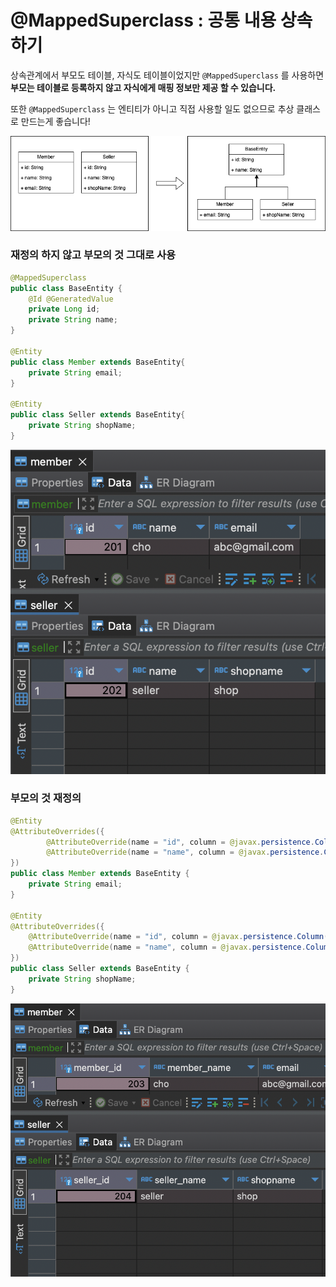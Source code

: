# @MappedSuperclass  : 공통 내용 상속하기

상속관계에서 부모도 테이블, 자식도 테이블이었지만 `@MappedSuperclass` 를 사용하면 **부모는 테이블로 등록하지 않고 자식에게 매핑 정보만 제공 할 수 있습니다.**

또한 `@MappedSuperclass` 는 엔티티가 아니고 직접 사용할 일도 없으므로 추상 클래스로 만드는게 좋습니다!

![Untitled](../image/7/7_5.png)

### 재정의 하지 않고 부모의 것 그대로 사용

```java
@MappedSuperclass
public class BaseEntity {
    @Id @GeneratedValue
    private Long id;
    private String name;
}

@Entity
public class Member extends BaseEntity{
    private String email;
}

@Entity
public class Seller extends BaseEntity{
    private String shopName;
}
```

![Untitled](../image/7/7_6.png)

### 부모의 것 재정의

```java
@Entity
@AttributeOverrides({
        @AttributeOverride(name = "id", column = @javax.persistence.Column(name = "MEMBER_ID")),
        @AttributeOverride(name = "name", column = @javax.persistence.Column(name = "MEMBER_NAME"))
})
public class Member extends BaseEntity {
    private String email;
}

@Entity
@AttributeOverrides({
    @AttributeOverride(name = "id", column = @javax.persistence.Column(name = "SELLER_ID")),
    @AttributeOverride(name = "name", column = @javax.persistence.Column(name = "SELLER_NAME"))
})
public class Seller extends BaseEntity {
    private String shopName;
}
```

![Untitled](../image/7/7_7.png)